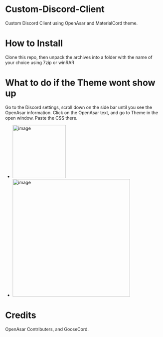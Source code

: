 # Custom-Discord-Client
Custom Discord Client using OpenAsar and MaterialCord theme.
# How to Install
Clone this repo, then unpack the archives into a folder with the name of your choice using 7zip or winRAR
# What to do if the Theme wont show up
Go to the Discord settings, scroll down on the side bar until you see the OpenAsar information. Click on the OpenAsar text, and go to Theme in the open window. Paste the CSS there.
- <img width="170" alt="image" src="https://user-images.githubusercontent.com/94473358/197853536-45470987-42eb-4b5d-9b40-ef110596d04c.png">
- <img width="376" alt="image" src="https://user-images.githubusercontent.com/94473358/197853603-4bb8f80b-ef04-40c8-b186-023dd98182e7.png">
# Credits 
OpenAsar Contributers, and GooseCord.

